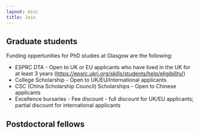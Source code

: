```yaml
---
layout: misc
title: Join
---
```



## Graduate students

Funding oppertunities for PhD studies at Glasgow are the following:

- ESPRC DTA - Open to UK or EU applicants who have lived in the UK for at least 3 years (https://epsrc.ukri.org/skills/students/help/eligibility/)
- College Scholarship - Open to UK/EU/International applicants
- CSC (China Scholarship Council) Scholarships - Open to Chinese applicants
- Excellence bursaries - Fee discount - full discount for UK/EU applicants; partial discount for international applicants

## Postdoctoral fellows

